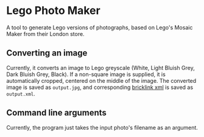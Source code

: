 # Lego Photo Maker
A tool to generate Lego versions of photographs, based on Lego's Mosaic Maker from their London store.

## Converting an image
Currently, it converts an image to Lego greyscale (White, Light Bluish Grey, Dark Bluish Grey, Black).
If a non-square image is supplied, it is automatically cropped, centered on the middle of the image.
The converted image is saved as `output.jpg`, and corresponding [bricklink xml](https://www.bricklink.com/help.asp?helpID=207) is saved as `output.xml`.

## Command line arguments
Currently, the program just takes the input photo's filename as an argument.
